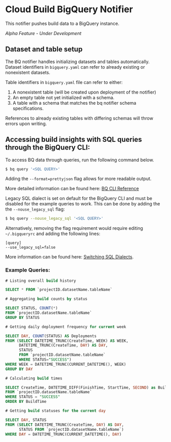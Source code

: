 # Cloud Build BigQuery Notifier

This notifier pushes build data to a BigQuery instance.

*Alpha Feature - Under Development*

## Dataset and table setup

The BQ notifier handles initializing datasets and tables automatically.
Dataset identifiers in `bigquery.yaml` can refer to already existing or nonexistent datasets. 

Table identifiers in `bigquery.yaml` file can refer to either:
1. A nonexistent table (will be created upon deployment of the notifier)
2. An empty table not yet initialized with a schema.
3. A table with a schema that matches the bq notifier schema specifications.

References to already existing tables with differing schemas will throw errors upon writing.

## Accessing build insights with SQL queries through the BigQuery CLI:

To access BQ data through queries, run the following command below.


```bash
$ bq query '<SQL QUERY>'
```
Adding the `--format=prettyjson` flag allows for more readable output.

More detailed information can be found here: [BQ CLI Reference](https://cloud.google.com/bigquery/docs/bq-command-line-tool)

Legacy SQL dialect is set on default for the BigQuery CLI and must be disabled for the example queries to work.
This can be done by adding the the `--nouse_legacy_sql` flag:

```bash
$ bq query --nouse_legacy_sql '<SQL QUERY>'
```

Alternatively, removing the flag requirement would require editing ```~/.bigqueryrc``` and adding the following lines:

```
[query]
--use_legacy_sql=false
```
More information can be found here: [Switching SQL Dialects](https://cloud.google.com/bigquery/docs/reference/standard-sql/enabling-standard-sql).

### Example Queries:

```sql
# Listing overall build history

SELECT * FROM `projectID.datasetName.tableName`

# Aggregating build counts by status

SELECT STATUS, COUNT(*) 
FROM `projectID.datasetName.tableName`
GROUP BY STATUS

# Getting daily deployment frequency for current week

SELECT DAY, COUNT(STATUS) AS Deployments 
FROM (SELECT DATETIME_TRUNC(CreateTime, WEEK) AS WEEK, 
      DATETIME_TRUNC(CreateTime, DAY) AS DAY, 
      STATUS 
      FROM `projectID.datasetName.tableName` 
      WHERE STATUS="SUCCESS") 
WHERE WEEK = DATETIME_TRUNC(CURRENT_DATETIME(), WEEK) 
GROUP BY DAY

# Calculating build times

SELECT CreateTime, DATETIME_DIFF(FinishTime, StartTime, SECOND) as BuildTime 
FROM `projectID.datasetName.tableName`  
WHERE STATUS = "SUCCESS" 
ORDER BY BuildTime

# Getting build statuses for the current day

SELECT DAY, STATUS 
FROM (SELECT DATETIME_TRUNC(CreateTime, DAY) AS DAY, 
      STATUS FROM `projectID.datasetName.tableName`) 
WHERE DAY = DATETIME_TRUNC(CURRENT_DATETIME(), DAY)
```
